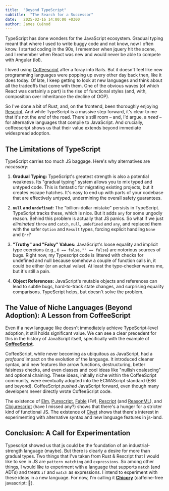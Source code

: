 ```yaml
---
title:  "Beyond TypeScript"
subtitle:  "The Search for a Successor"
date:   2025-02-16 14:00:00 +0300
author: James Cuénod
---
```


TypeScript has done wonders for the JavaScript ecosystem. Gradual typing meant that where I used to write buggy code and not know, now I often know. I started coding in the 90s, I remember when jquery hit the scene, and I remember when React was new and would never be able to compete with Angular (lol).

I loved using [Coffeescript](https://coffeescript.org/) after a foray into Rails. But it doesn't feel like new programming languages were popping up every other day back then, like it does today. Of late, I keep getting to look at new languages and think about all the tradeoffs that come with them. One of the obvious waves (of which React was certainly a part) is the rise of functional styles (and, with, composition over inheritance the decline of OOP).

So I've done a bit of Rust, and, on the frontend, been thoroughly enjoying [Rescript](https://rescript-lang.org/). And while TypeScript is a massive step forward, it's clear to me that it's not the _end_ of the road. There's still room – and, I'd argue, a _need_ – for alternative languages that compile to JavaScript. And crucially, coffeescript shows us that their value extends beyond immediate widespread adoption.

## The Limitations of TypeScript

TypeScript carries too much JS baggage. Here's why alternatives are _necessary_:

1.  **Gradual Typing:** TypeScript's greatest strength is also a potential weakness. Its "gradual typing" system allows you to mix typed and untyped code. This is fantastic for migrating existing projects, but it creates escape hatches. It's easy to end up with parts of your codebase that are effectively _untyped_, undermining the overall safety guarantees.

2.  **`null` and `undefined`:** The "billion-dollar mistake" persists in TypeScript. TypeScript tracks these, which is nice. But it adds `any` for some ungodly reason. Behind this problem is actually that JS panics. So what if we just _eliminated_ `throw` and `catch`, `null`, `undefined` and `any`, and replaced them with the safer `Option` and `Result` types, forcing explicit handling `None` and `Err`?

3.  **"Truthy" and "Falsy" Values:** JavaScript's loose equality and implicit type coercions (e.g., `0 == false`, `"" == false`) are notorious sources of bugs. Right now, my Typescript code is littered with checks for undefined and null because somehow a couple of function calls in, it could be either (or an actual value). At least the type-checker warns me, but it's still a pain.

4.  **Object References:** JavaScript's mutable objects and references can lead to subtle bugs, hard-to-track state changes, and surprising equality comparisons. TypeScript helps, but doesn't solve the problem.

## The Value of Niche Languages (Beyond Adoption): A Lesson from CoffeeScript

Even if a new language like doesn't immediately achieve TypeScript-level adoption, it still holds significant value. We can see a clear precedent for this in the history of JavaScript itself, specifically with the example of [**CoffeeScript**](https://coffeescript.org/).

CoffeeScript, while never becoming as ubiquitous as JavaScript, had a _profound_ impact on the evolution of the language. It introduced cleaner syntax, and new features like arrow functions, destructuring, better falsiness checks, and even classes and cool ideas like "nullish coalescing" and optional chaining. These ideas, initially niche within the CoffeeScript community, were eventually adopted into the ECMAScript standard (ES6 and beyond). CoffeeScript _pushed_ JavaScript forward, even though many developers never directly wrote CoffeeScript code.

The existence of [Elm](https://elm-lang.org/), [Purescript](https://www.purescript.org/), [Fable](https://fable.io/) (F#), [Rescript](https://rescript-lang.org/) (and [ReasonML](https://reasonml.github.io/)), and [Clojurescript]() (have I missed any?) shows that there's a hunger for a stricter kind of functional JS. The existence of [Civet](https://civet.dev/) shows that there's interest in experimenting with alternative syntax and new language features in js-land.

## Conclusion: A Call for Experimentation

Typescript showed us that js could be the foundation of an industrial-strength language (maybe). But there is clearly a desire for more than gradual types. Two things that I've taken from Rust & Rescript that I would like to see in JS are `pattern matching` and `expressions`. So among other things, I would like to experiment with a language that supports `match` (and ADTs) and treats `if` and `match` as expressions. I intend to experiment with these ideas in a new language. For now, I'm calling it [**Chicory**](https://github.com/jcuenod/chicory-lang) (caffeine-free javascript: 🐣).
